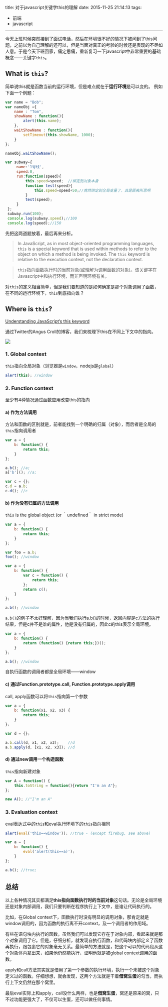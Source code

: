 title: 对于javascript关键字this的理解
date: 2015-11-25 21:14:13
tags:
- 前端
- javascript
---

今天上班时候突然接到了面试电话，然后在环境很不好的情况下被问到了this问题，之前以为自己理解的还可以，但是当面对真正的考验的时候还是表现的不尽如人意。于是今天下班回家，痛定思痛，重新复习一下javascript中非常重要的基础概念——关键字`this`。

## What is `this`?

简单说this就是函数当前的运行环境，但是难点就在于**运行环境**是可以变的。
例如下面一个例题：

```javascript
var name = "Bob";  
var nameObj ={  
    name : "Tom",  
    showName : function(){  
        alert(this.name);  
    },  
    waitShowName : function(){  
        setTimeout(this.showName, 1000);  
    }  
};  

nameObj.waitShowName();
```

```javascript
var subway={
     name:'1号线',
     speed:0,
     run:function(speed){
         this.speed=speed;  //绑定到对象本身
         function test(speed){
             this.speed=speed+50;//竟然绑定到全局变量了，真是匪夷所思啊
         }
         test(speed);
     }
 };
 subway.run(100);
 console.log(subway.speed);//100
 console.log(speed);//150
```

先把这两道题放着，最后再来分析。


> In JavaScript, as in most object-oriented programming languages, `this` is a special keyword that is used within methods to refer to the object on which a method is being invoked.
> The `this` keyword is relative to the execution context, not the declaration context.

> `this`指向函数执行时的当前对象(或理解为调用函数的对象)。该关键字在Javascript中和执行环境，而非声明环境有关。

对`this`的定义相当简单，但是我们要知道的是如何确定是那个对象调用了函数，在不同的运行环境下，`this`到底指向谁？

## Where is `this`?

[Understanding JavaScript’s this keyword](https://javascriptweblog.wordpress.com/2010/08/30/understanding-javascripts-this/)

通过Twitter的Angus Croll的博客，我们来梳理下this在不同上下文中的指向。

![](/image/js-this.png)

### 1. Global context

`this`指向全局对象（浏览器是`window`，nodejs是`global`）

```javascript
alert(this); //window
```

### 2. Function context

至少有4种情况通过函数应用改变this的指向

#### a) 作为方法调用

方法和函数的区别就是，前者能找到一个明确的归属（对象），而后者是全局的
`this`指向调用者

```javascript
var a = {
    b: function() {
        return this;
    }
};

a.b(); //a;
a['b'](); //a;

var c = {};
c.d = a.b;
c.d(); //c
```
#### b) 作为没有归属的方法调用

`this` is the global object (or ｀undefined｀ in strict mode)

```javascript
var a = {
    b: function() {
        return this;
    }
};

var foo = a.b;
foo(); //window

var a = {
    b: function() {
        var c = function() {
            return this;
        };
        return c();
    }
};

a.b(); //window
```

`a.b()`的例子不太好理解，因为当我们执行a.b()的时候，返回内容是c方法的执行结果，但是c并不是谁的属性，他是没有归属的，因此c的this表示全局环境。

```javascript
var a = {
    b: function() {
        return (function() {return this;})();
    }
};

a.b(); //window
```
自执行函数的调用者都是全局环境——window

#### c) 通过Function.prototype.call, Function.prototype.apply调用
call, apply函数可以将`this`指向第一个参数

```javascript
var a = {
    b: function(x1, x2, x3) {
        return this;
    }
};

var d = {};

a.b.call(d, x1, x2, x3);	//d
a.b.apply(d, [x1, x2, x3]); //d
```
#### d) 通过new调用一个构造函数
`this`指向新建对象

```javascript
var A = function() {
    this.toString = function(){return "I'm an A"};
};

new A(); //"I'm an A"
```


### 3. Evaluation context
eval表达式中的`this`和eval执行环境下的`this`指向相同

```javascript
alert(eval('this==window')); //true - (except firebug, see above)

var a = {
    b: function() {
        eval('alert(this==a)');
    }
};

a.b(); //true;
```

## 总结

以上各种情况其实都满足**this指向函数执行时的当前对象**这句话。无论是全局环境还是对象内部调用，我们只要判断在程序执行上下文中，是谁让代码执行的。

比如，在Global context下，函数执行时没有明显的调用对象，那肯定就是window调用的，因为函数的执行离不开context，及一个调用者的作用域。

有些在语句块内执行的函数，虽然我们可以发现它存在于对象内部，看起来就是那个对象调用了它。但是，仔细分析，就发现自执行函数，和代码块内部定义了函数再执行，跟包裹它的对象毫无关系。最简单的方法就是，把这个可以的代码段从这个对象体内拿出来，如果他仍然能执行，证明他就是被global context调用的函数。

apply和call方法其实就是借用了第一个参数的执行环境，执行一个未被这个对象定义过的函数。仔细想想，就会发现，这两个方法就是干着**借窝生蛋**的勾当，而执行上下文仍然在那个窝里。

最后eval实际上和apply，call没什么两样，也是**借窝生蛋**，窝还是原来的窝，只不过功能更强大了，不仅可以生蛋，还可以做任何事情。


